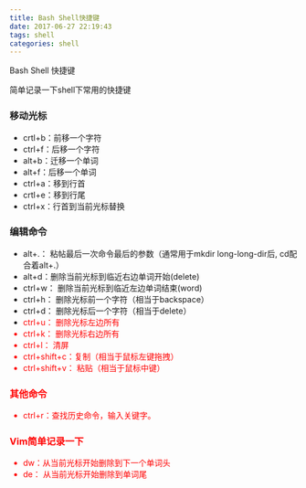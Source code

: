 ```yaml
---
title: Bash Shell快捷键
date: 2017-06-27 22:19:43
tags: shell
categories: shell
---
```


Bash Shell 快捷键

简单记录一下shell下常用的快捷键
<!-- more -->
### 移动光标
* crtl+b：前移一个字符
* ctrl+f：后移一个字符
* alt+b：迁移一个单词
* alt+f：后移一个单词
* ctrl+a：移到行首
* crtl+e：移到行尾
* ctrl+x：行首到当前光标替换

### 编辑命令
* alt+.： 粘帖最后一次命令最后的参数（通常用于mkdir long-long-dir后, cd配合着alt+.）
* alt+d：删除当前光标到临近右边单词开始(delete)
* ctrl+w： 删除当前光标到临近左边单词结束(word)
* ctrl+h： 删除光标前一个字符（相当于backspace）
* ctrl+d： 删除光标后一个字符（相当于delete）
* <font color=red>ctrl+u： 删除光标左边所有
* <font color=red>ctrl+k： 删除光标右边所有
* ctrl+l： 清屏
* ctrl+shift+c：复制（相当于鼠标左键拖拽）
* ctrl+shift+v： 粘贴（相当于鼠标中键）

### 其他命令
* ctrl+r：查找历史命令，输入关键字。


### Vim简单记录一下
* dw：从当前光标开始删除到下一个单词头
* <font color=red>de： 从当前光标开始删除到单词尾